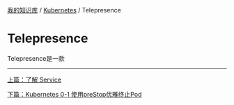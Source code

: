[我的知识库](../README.md) / [Kubernetes](zz_gneratered_mdi.md) / Telepresence

# Telepresence

Telepresence是一款

---
[上篇：了解 Service](service-understood.md)

[下篇：Kubernetes 0-1 使用preStop优雅终止Pod](terminate-pod-gracefully.md)
